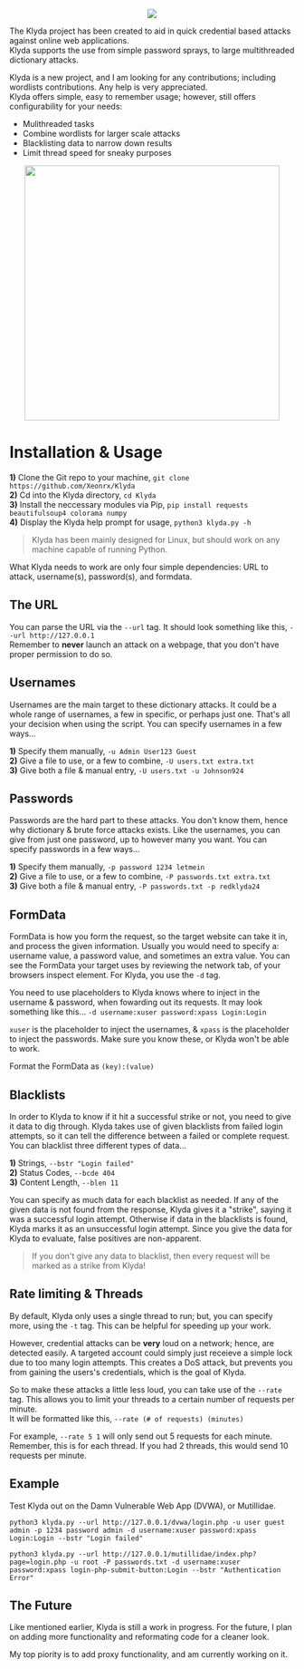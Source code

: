 <p align="center">
 <img src="https://github.com/Xeonrx/Resprayd/blob/main/img/fronticon.png">
</p>

The Klyda project has been created to aid in quick credential based attacks against online web applications.<br />
Klyda supports the use from simple password sprays, to large multithreaded dictionary attacks.

Klyda is a new project, and I am looking for any contributions; including wordlists contributions. Any help is very appreciated.<br />
Klyda offers simple, easy to remember usage; however, still offers configurability for your needs:
- Mulithreaded tasks
- Combine wordlists for larger scale attacks
- Blacklisting data to narrow down results
- Limit thread speed for sneaky purposes

<p align="center">
 <img src="https://github.com/Xeonrx/Klydaa/blob/main/img/example.png" height=450 wideth=450>
</p>

# Installation & Usage
**1)** Clone the Git repo to your machine, `git clone https://github.com/Xeonrx/Klyda`<br />
**2)** Cd into the Klyda directory, `cd Klyda`<br />
**3)** Install the neccessary modules via Pip, `pip install requests beautifulsoup4 colorama numpy`<br />
**4)** Display the Klyda help prompt for usage, `python3 klyda.py -h`

>Klyda has been mainly designed for Linux, but should work on any machine capable of running Python.

What Klyda needs to work are only four simple dependencies: URL to attack, username(s), password(s), and formdata.
## The URL
You can parse the URL via the ``--url`` tag. It should look something like this, `--url http://127.0.0.1`<br />
Remember to **never** launch an attack on a webpage, that you don't have proper permission to do so.
## Usernames
Usernames are the main target to these dictionary attacks. It could be a whole range of usernames, a few in specific, or perhaps just one.
That's all your decision when using the script. You can specify usernames in a few ways...

**1)** Specify them manually, `-u Admin User123 Guest`<br />
**2)** Give a file to use, or a few to combine, `-U users.txt extra.txt`<br />
**3)** Give both a file & manual entry, `-U users.txt -u Johnson924`
## Passwords
Passwords are the hard part to these attacks. You don't know them, hence why dictionary & brute force attacks exists. Like the usernames, you can
give from just one password, up to however many you want. You can specify passwords in a few ways...

**1)** Specify them manually, `-p password 1234 letmein`<br />
**2)** Give a file to use, or a few to combine, `-P passwords.txt extra.txt`<br />
**3)** Give both a file & manual entry, `-P passwords.txt -p redklyda24`
## FormData
FormData is how you form the request, so the target website can take it in, and process the given information. Usually you would need to specify a: username value, a password value, and sometimes an extra value. You can see the FormData your target uses by reviewing the network tab, of your browsers inspect element. For Klyda, you use the `-d` tag.<br />

You need to use placeholders to Klyda knows where to inject in the username & password, when fowarding out its requests. It may look something like this...
`-d username:xuser password:xpass Login:Login`

`xuser` is the placeholder to inject the usernames, & `xpass` is the placeholder to inject the passwords. Make sure you know these, or Klyda won't be able to work.

Format the FormData as `(key):(value)`

## Blacklists
In order to Klyda to know if it hit a successful strike or not, you need to give it data to dig through. Klyda takes use of given blacklists from failed login attempts, so it can tell the difference between a failed or complete request. You can blacklist three different types of data...

**1)** Strings, `--bstr "Login failed"`<br />
**2)** Status Codes, `--bcde 404`<br />
**3)** Content Length, `--blen 11`

You can specify as much data for each blacklist as needed. If any of the given data is not found from the response, Klyda gives it a "strike", saying
it was a successful login attempt. Otherwise if data in the blacklists is found, Klyda marks it as an unsuccessful login attempt.
Since you give the data for Klyda to evaluate, false positives are non-apparent.

>If you don't give any data to blacklist, then every request will be marked as a strike from Klyda!

## Rate limiting & Threads
By default, Klyda only uses a single thread to run; but, you can specify more, using the `-t` tag. This can be helpful for speeding up your work.

However, credential attacks can be **very** loud on a network; hence, are detected easily. A targeted account could simply just receieve a simple lock due to too many
login attempts. This creates a DoS attack, but prevents you from gaining the users's credentials, which is the goal of Klyda.

So to make these attacks a little less loud, you can take use of the `--rate` tag. This allows you to limit your threads to a certain number of requests per minute.<br />
It will be formatted like this, `--rate (# of requests) (minutes)`

For example, `--rate 5 1` will only send out 5 requests for each minute. Remember, this is for each thread. If you had 2 threads, this would send 10 requests per minute.

## Example
Test Klyda out on the Damn Vulnerable Web App (DVWA), or Mutillidae.

`python3 klyda.py --url http://127.0.0.1/dvwa/login.php -u user guest admin -p 1234 password admin -d username:xuser password:xpass Login:Login --bstr "Login failed"`

`python3 klyda.py --url http://127.0.0.1/mutillidae/index.php?page=login.php -u root -P passwords.txt -d username:xuser password:xpass login-php-submit-button:Login --bstr "Authentication Error"`

## The Future
Like mentioned earlier, Klyda is still a work in progress. For the future, I plan on adding more functionality and reformating code for a cleaner look.

My top piority is to add proxy functionality, and am currently working on it.
